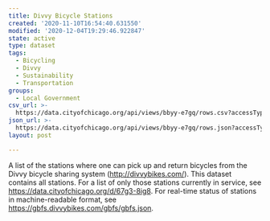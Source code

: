```yaml
---
title: Divvy Bicycle Stations
created: '2020-11-10T16:54:40.631550'
modified: '2020-12-04T19:29:46.922847'
state: active
type: dataset
tags:
  - Bicycling
  - Divvy
  - Sustainability
  - Transportation
groups:
  - Local Government
csv_url: >-
  https://data.cityofchicago.org/api/views/bbyy-e7gq/rows.csv?accessType=DOWNLOAD
json_url: >-
  https://data.cityofchicago.org/api/views/bbyy-e7gq/rows.json?accessType=DOWNLOAD
layout: post

---
```

A list of the stations where one can pick up and return bicycles from the Divvy bicycle sharing system (http://divvybikes.com/).   This dataset contains all stations.  For a list of only those stations currently in service, see https://data.cityofchicago.org/d/67g3-8ig8. For real-time status of stations in machine-readable format, see https://gbfs.divvybikes.com/gbfs/gbfs.json.
